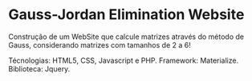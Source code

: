 # Gauss-Jordan Elimination Website
Construção de um WebSite que calcule matrizes através do método de Gauss, considerando matrizes com tamanhos de 2 a 6!

Técnologias: HTML5, CSS, Javascript e PHP.
Framework: Materialize.
Biblioteca: Jquery.
